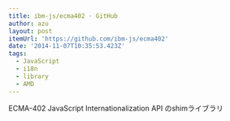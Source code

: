 ```yaml
---
title: ibm-js/ecma402 · GitHub
author: azu
layout: post
itemUrl: 'https://github.com/ibm-js/ecma402'
date: '2014-11-07T10:35:53.423Z'
tags:
  - JavaScript
  - i18n
  - library
  - AMD
---
```

ECMA-402 JavaScript  Internationalization API のshimライブラリ
